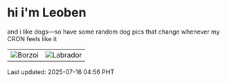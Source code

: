 # hi i'm Leoben

and i like dogs—so have some random dog pics that change whenever my CRON feels like it

|  |  |
|--------|----------|
| ![Borzoi](https://random-dog-vercel.vercel.app/api/random-borzoi?v=1752612989) | ![Labrador](https://random-dog-vercel.vercel.app/api/random-labrador?v=1752612989) |

Last updated: 2025-07-16 04:56 PHT
